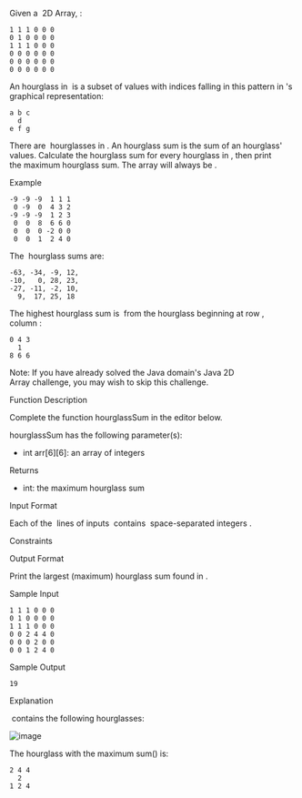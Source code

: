 Given a  2D Array, :

```
1 1 1 0 0 0
0 1 0 0 0 0
1 1 1 0 0 0
0 0 0 0 0 0
0 0 0 0 0 0
0 0 0 0 0 0
```

An hourglass in  is a subset of values with indices falling in this pattern in 's graphical representation:

```
a b c
  d
e f g
```

There are  hourglasses in . An hourglass sum is the sum of an hourglass' values. Calculate the hourglass sum for every hourglass in , then print the maximum hourglass sum. The array will always be .

Example

```
-9 -9 -9  1 1 1
 0 -9  0  4 3 2
-9 -9 -9  1 2 3
 0  0  8  6 6 0
 0  0  0 -2 0 0
 0  0  1  2 4 0
```

The  hourglass sums are:

```
-63, -34, -9, 12,
-10,   0, 28, 23,
-27, -11, -2, 10,
  9,  17, 25, 18
```

The highest hourglass sum is  from the hourglass beginning at row , column :

```
0 4 3
  1
8 6 6
```

Note: If you have already solved the Java domain's Java 2D Array challenge, you may wish to skip this challenge.

Function Description

Complete the function hourglassSum in the editor below.

hourglassSum has the following parameter(s):

-   int arr[6][6]: an array of integers

Returns

-   int: the maximum hourglass sum

Input Format

Each of the  lines of inputs  contains  space-separated integers .

Constraints

Output Format

Print the largest (maximum) hourglass sum found in .

Sample Input

```
1 1 1 0 0 0
0 1 0 0 0 0
1 1 1 0 0 0
0 0 2 4 4 0
0 0 0 2 0 0
0 0 1 2 4 0
```

Sample Output

```
19
```

Explanation

 contains the following hourglasses:

![image](https://s3.amazonaws.com/hr-assets/0/1534256743-35b846ad4a-hourglasssum.png)

The hourglass with the maximum sum() is:

```
2 4 4
  2
1 2 4
```